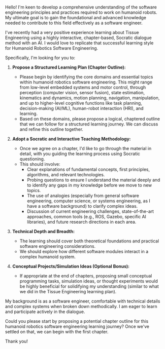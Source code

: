 Hello! I'm keen to develop a comprehensive understanding of the software engineering principles and practices required to work on humanoid robots. My ultimate goal is to gain the foundational and advanced knowledge needed to contribute to this field effectively as a software engineer.

I've recently had a very positive experience learning about Tissue Engineering using a highly interactive, chapter-based, Socratic dialogue method with an AI. I would love to replicate that successful learning style for Humanoid Robotics Software Engineering.

Specifically, I'm looking for you to:

1. **Propose a Structured Learning Plan (Chapter Outline):**
    
    - Please begin by identifying the core domains and essential topics within humanoid robotics software engineering. This might range from low-level embedded systems and motor control, through perception (computer vision, sensor fusion), state estimation, kinematics and dynamics, motion planning, navigation, manipulation, and up to higher-level cognitive functions like task planning, decision-making (AI/ML), human-robot interaction (HRI), and learning.
    - Based on these domains, please propose a logical, chaptered outline that we can follow for a structured learning journey. We can discuss and refine this outline together.
2. **Adopt a Socratic and Interactive Teaching Methodology:**
    
    - Once we agree on a chapter, I'd like to go through the material in detail, with you guiding the learning process using Socratic questioning.
    - This should involve:
        - Clear explanations of fundamental concepts, first principles, algorithms, and relevant technologies.
        - Probing questions to ensure I understand the material deeply and to identify any gaps in my knowledge before we move to new topics.
        - The use of analogies (especially from general software engineering, computer science, or systems engineering, as I have a software background) to clarify complex ideas.
        - Discussion of current engineering challenges, state-of-the-art approaches, common tools (e.g., ROS, Gazebo, specific AI libraries), and future research directions in each area.
3. **Technical Depth and Breadth:**
    
    - The learning should cover both theoretical foundations and practical software engineering considerations.
    - We should explore how different software modules interact in a complex humanoid system.
4. **Conceptual Projects/Simulation Ideas (Optional Bonus):**
    
    - If appropriate at the end of chapters, proposing small conceptual programming tasks, simulation ideas, or thought experiments would be highly beneficial for solidifying my understanding (similar to what we did in the Tissue Engineering learning plan).

My background is as a software engineer, comfortable with technical details and complex systems when broken down methodically. I am eager to learn and participate actively in the dialogue.

Could you please start by proposing a potential chapter outline for this humanoid robotics software engineering learning journey? Once we've settled on that, we can begin with the first chapter.

Thank you!